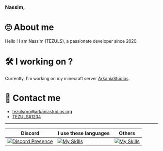### Nassim,

# 🙄 About me
Hello ! I am Nassim (TEZULS), a passionate developer since 2020.


# 🛠 I working on ?
Currently, I'm working on my minecraft server [ArkaniaStudios](https://arkaniastudios.org).

# 🔗 Contact me
- [tezulspro@arkaniastudios.org](mailto:arkaniastudios.org)
- [TEZULS#1234](https://discord.com/users/495901655133323265)

---
| Discord | I use these languages  | Others  |
| -- | -- | -- |
| [![Discord Presence](https://lanyard.cnrad.dev/api/495901655133323265)](https://discord.com/users/495901655133323265) | [![My Skills](https://skillicons.dev/icons?i=php,js,html,css&perline=3)](https://skillicons.dev) | [![My Skills](https://skillicons.dev/icons?i=git,github,mysql&perline=3)](https://skillicons.dev) |
